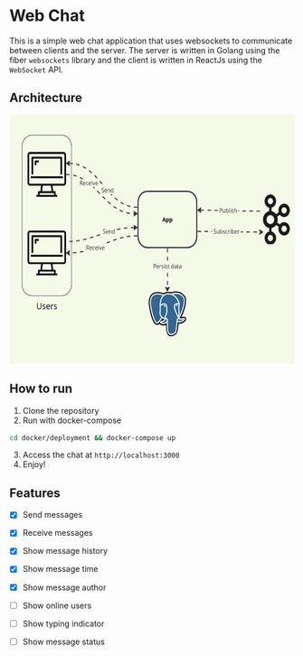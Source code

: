 # Web Chat

This is a simple web chat application that uses websockets to communicate between clients and the server. The server is written in Golang using the fiber `websockets` library and the client is written in ReactJs using the `WebSocket` API.

## Architecture
<p align="center">
  <img src="docs/images/web-chat.jpg" height="440">
</p>


## How to run
1. Clone the repository
2. Run with docker-compose
```bash
cd docker/deployment && docker-compose up
```
3. Access the chat at `http://localhost:3000`
4. Enjoy!

## Features
- [x] Send messages
- [x] Receive messages
- [x] Show message history
- [x] Show message time
- [x] Show message author
- [ ] Show online users
- [ ] Show typing indicator
- [ ] Show message status


